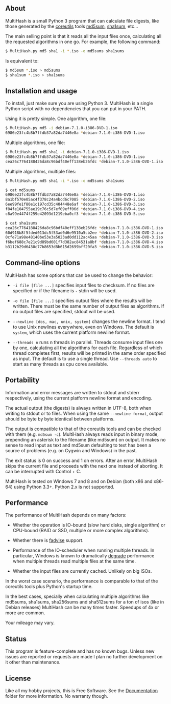 
## About

MultiHash is a small Python 3 program that can calculate file digests,
like those generated by the [coreutils][] tools [md5sum][], [sha1sum][], etc...

The main selling point is that it reads all the input files once,
calculating all the requested algorithms in one go. For example,
the following command:

```bash
$ MultiHash.py md5 sha1 -i *.iso -o md5sums sha1sums
```

Is equivalent to:

```bash
$ md5sum *.iso > md5sums
$ sha1sum *.iso > sha1sums
```

[coreutils]: http://www.gnu.org/software/coreutils
[md5sum]: http://www.gnu.org/software/coreutils/manual/html_node/md5sum-invocation.html#md5sum-invocation
[sha1sum]: http://www.gnu.org/software/coreutils/manual/html_node/sha1sum-invocation.html#sha1sum-invocation

## Installation and usage

To install, just make sure you are using Python 3. MultiHash is a single
Python script with no dependencies that you can put in your PATH.

Using it is pretty simple. One algorithm, one file:

```bash
$ MultiHash.py md5 -i debian-7.1.0-i386-DVD-1.iso
6986e23fc4b8b7ffdb37a82da7446e8a *debian-7.1.0-i386-DVD-1.iso
```

Multiple algorithms, one file:

```bash
$ MultiHash.py md5 sha1 -i debian-7.1.0-i386-DVD-1.iso
6986e23fc4b8b7ffdb37a82da7446e8a *debian-7.1.0-i386-DVD-1.iso
cea26c7764188426da8c96bdf40eff138eb26fdc *debian-7.1.0-i386-DVD-1.iso
```

Multiple algorithms, multiple files:

```bash
$ MultiHash.py md5 sha1 -i *.iso -o md5sums sha1sums

$ cat md5sums
6986e23fc4b8b7ffdb37a82da7446e8a *debian-7.1.0-i386-DVD-1.iso
8a1bf570e05ac4f378c24a4bcd6c7085 *debian-7.1.0-i386-DVD-2.iso
6ee99fe1f80e1c197cd35c404448e6af *debian-7.1.0-i386-DVD-3.iso
f84fe104755ae19c76c5d7ef09eff06d *debian-7.1.0-i386-DVD-4.iso
c8a99e4474f259e42093d1219eba0cf3 *debian-7.1.0-i386-DVD-5.iso

$ cat sha1sums
cea26c7764188426da8c96bdf40eff138eb26fdc *debian-7.1.0-i386-DVD-1.iso
60d918b8f5fded013dc5f53ad0d6e9510a5cb2ee *debian-7.1.0-i386-DVD-2.iso
0cfe71a98e48140be53e3a5023ad0dd112ac45aa *debian-7.1.0-i386-DVD-3.iso
f6bef688c7e21c9d89bd601f7d382ac84531a8bf *debian-7.1.0-i386-DVD-4.iso
b3112b29d6430c77b8653d8b615d2699bff20fa3 *debian-7.1.0-i386-DVD-5.iso
```

## Command-line options

MultiHash has some options that can be used to change the behavior:

* `-i file [file ...]` specifies input files to checksum. If no files
  are specified or if the filename is `-` stdin will be used.

* `-o file [file ...]` specifies output files where the results will
  be written. There must be the same number of output files as algorithms.
  If no output files are specified, stdout will be used.

* `--newline [dos, mac, unix, system]` changes the newline format.
  I tend to use Unix newlines everywhere, even on Windows. The default is
  `system`, which uses the current platform newline format.

* `--threads n` runs n threads in parallel. Threads consume input files
  one by one, calculating all the algorithms for each file. Regardless of
  which thread completes first, results will be printed in the same order
  specified as input. The default is to use a single thread. Use `--threads auto`
  to start as many threads as cpu cores available.

## Portability

Information and error messages are written to stdout and stderr
respectively, using the current platform newline format and encoding.

The actual output (the digests) is always written in UTF-8, both when
writing to stdout or to files. When using the same `--newline format`,
output should be byte by byte identical between platforms.

The output is compatible to that of the coreutils tools and can be checked
with them (e.g. `md5sum -c`). MultiHash always reads input in binary mode,
prepending an asterisk to the filename (like md5sum) on output. It makes
no sense to read input as text and md5sum defaulting to text has been a
source of problems (e.g. on Cygwin and Windows) in the past.

The exit status is 0 on success and 1 on errors. After an error,
MultiHash skips the current file and proceeds with the next one
instead of aborting. It can be interrupted with Control + C.

MultiHash is tested on Windows 7 and 8 and on Debian (both x86 and x86-64)
using Python 3.3+. Python 2.x is not supported.

## Performance

The performance of MultiHash depends on many factors:

* Whether the operation is IO-bound (slow hard disks, single algorithm)
  or CPU-bound (RAID or SSD, multiple or more complex algorithms).

* Whether there is [fadvise][] support.

* Performance of the IO-scheduler when running multiple threads. In
  particular, Windows is known to dramatically [degrade][] performance
  when multiple threads read multiple files at the same time.

* Whether the input files are currently cached. Unlikely on big ISOs.

[fadvise]: https://docs.python.org/3/library/os.html#os.posix_fadvise
[degrade]: http://stackoverflow.com/questions/9191/how-to-obtain-good-concurrent-read-performance-from-disk

In the worst case scenario, the performance is comparable to that
of the coreutils tools plus Python's startup time.

In the best cases, specially when calculating multiple algorithms
like md5sums, sha1sums, sha256sums and sha512sums for a ton of isos
(like in Debian releases) MultiHash can be many times faster.
Speedups of 4x or more are common.

Your mileage may vary.

## Status

This program is feature-complete and has no known bugs. Unless new issues
are reported or requests are made I plan no further development on it other
than maintenance.

## License

Like all my hobby projects, this is Free Software. See the [Documentation][] folder
for more information. No warranty though.

[Documentation]: https://github.com/Beluki/MultiHash/tree/master/Documentation

